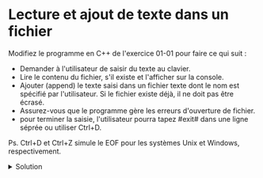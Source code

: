 # Lecture et ajout de texte dans un fichier

Modifiez le programme en C++ de l'exercice 01-01 pour faire ce qui suit :

- Demander à l'utilisateur de saisir du texte au clavier.
- Lire le contenu du fichier, s'il existe et l'afficher sur la console.
- Ajouter (append) le texte saisi dans un fichier texte dont le nom est spécifié par l'utilisateur. Si le fichier existe déjà, il ne doit pas être écrasé.
- Assurez-vous que le programme gère les erreurs d'ouverture de fichier.
- pour terminer la saisie, l'utilisateur pourra tapez #exit# dans une ligne séprée ou utiliser Ctrl+D.

Ps. Ctrl+D et Ctrl+Z simule le EOF pour les systèmes Unix et Windows, respectivement.   

<details>
<summary>Solution</summary>

~~~cpp
#include <iostream>
#include <fstream>
#include <string>

bool lire_fichier(const std::string& nom_fichier){
    std::ifstream fichier_entree(nom_fichier);

    // Vérifiez si l'ouverture du fichier a réussi
    if (!fichier_entree) {
        return false;
    }

    while (fichier_entree) {
        std::string strInput;
        std::getline(fichier_entree, strInput); // lire une ligne
        std::cout << strInput << "\n";
    }

    fichier_entree.close();

    return true;
}

bool ecrire_fichier(const std::string& nom_fichier) {

    // Ouvrez le fichier en mode append
    std::ofstream fichier_sortie(nom_fichier, std::ios::app);

    // Vérifiez si l'ouverture du fichier a réussi
    if (!fichier_sortie) {
        std::cerr << "Erreur : Impossible d'ouvrir le fichier. \n";
        return false;
    }

    std::string texte;
    const std::string terminer = "#exit#";

    // Demandez à l'utilisateur de saisir du texte
    std::cout << "Entrez le texte à enregistrer dans le fichier (Ctrl+D ou #exit# pour terminer la saisie) :\n";
    while (std::getline(std::cin, texte)) {
        if (texte == terminer) break;
        // Écrivez le texte dans le fichier
        fichier_sortie << texte << std::endl;
    }

    // Fermez le fichier
    fichier_sortie.close();

    std::cout << "Le texte a été enregistré avec succès dans le fichier." << std::endl;

    return true;
}

int main() {
    std::string nom_fichier;

    // Demandez à l'utilisateur le nom du fichier où enregistrer le texte
    std::cout << "Entrez le nom du fichier où enregistrer le texte : ";
    std::getline(std::cin, nom_fichier);

    lire_fichier(nom_fichier);

    ecrire_fichier(nom_fichier);

    return EXIT_SUCCESS;
}
~~~



</details>